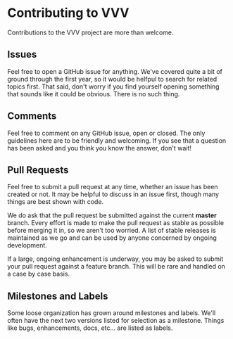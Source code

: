 # Contributing to VVV

Contributions to the VVV project are more than welcome.

## Issues

Feel free to open a GitHub issue for anything. We've covered quite a bit of ground through the first year, so it would be helfpul to search for related topics first. That said, don't worry if you find yourself opening something that sounds like it could be obvious. There is no such thing.

## Comments

Feel free to comment on any GitHub issue, open or closed. The only guidelines here are to be friendly and welcoming. If you see that a question has been asked and you think you know the answer, don't wait!

## Pull Requests

Feel free to submit a pull request at any time, whether an issue has been created or not. It may be helpful to discuss in an issue first, though many things are best shown with code.

We do ask that the pull request be submitted against the current **master** branch. Every effort is made to make the pull request as stable as possible before merging it in, so we aren't too worried. A list of stable releases is maintained as we go and can be used by anyone concerned by ongoing development.

If a large, ongoing enhancement is underway, you may be asked to submit your pull request against a feature branch. This will be rare and handled on a case by case basis.

## Milestones and Labels

Some loose organization has grown around milestones and labels. We'll often have the next two versions listed for selection as a milestone. Things like bugs, enhancements, docs, etc... are listed as labels.